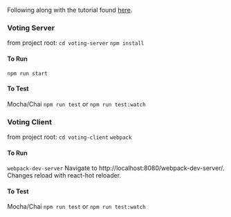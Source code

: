 Following along with the tutorial found [here](http://teropa.info/blog/2015/09/10/full-stack-redux-tutorial.html).

### Voting Server
from project root:
`cd voting-server`
`npm install`

#### To Run
`npm run start`

#### To Test
Mocha/Chai
`npm run test` or `npm run test:watch`

### Voting Client
from project root:
`cd voting-client`
`webpack`

#### To Run
`webpack-dev-server`
Navigate to http://localhost:8080/webpack-dev-server/.
Changes reload with react-hot reloader.

#### To Test
Mocha/Chai
`npm run test` or `npm run test:watch`
